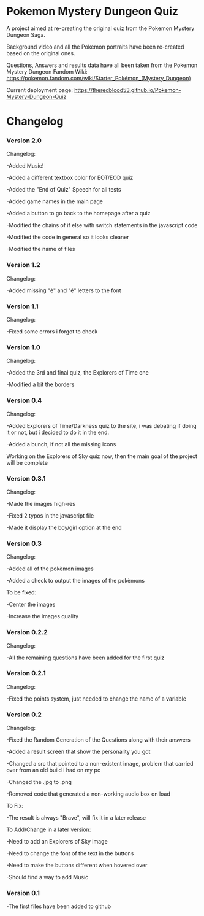 
# Pokemon Mystery Dungeon Quiz

A project aimed at re-creating the original quiz from the Pokemon Mystery Dungeon Saga.

Background video and all the Pokemon portraits have been re-created based on the original ones.

Questions, Answers and results data have all been taken from the Pokemon Mystery Dungeon Fandom Wiki: https://pokemon.fandom.com/wiki/Starter_Pokémon_(Mystery_Dungeon)

Current deployment page: https://theredblood53.github.io/Pokemon-Mystery-Dungeon-Quiz

# Changelog

### Version 2.0
Changelog:

-Added Music!

-Added a different textbox color for EOT/EOD quiz

-Added the "End of Quiz" Speech for all tests

-Added game names in the main page

-Added a button to go back to the homepage after a quiz

-Modified the chains of if else with switch statements in the javascript code

-Modified the code in general so it looks cleaner

-Modified the name of files

### Version 1.2
Changelog:

-Added missing "è" and "é" letters to the font

### Version 1.1
Changelog:

-Fixed some errors i forgot to check

### Version 1.0
Changelog:

-Added the 3rd and final quiz, the Explorers of Time one

-Modified a bit the borders

### Version 0.4
Changelog:

-Added Explorers of Time/Darkness quiz to the site, i was debating if doing it or not, but i decided to do it in the end.

-Added a bunch, if not all the missing icons

Working on the Explorers of Sky quiz now, then the main goal of the project will be complete

### Version 0.3.1
Changelog:

-Made the images high-res

-Fixed 2 typos in the javascript file

-Made it display the boy/girl option at the end

### Version 0.3
Changelog:

-Added all of the pokèmon images

-Added a check to output the images of the pokèmons

To be fixed:

-Center the images

-Increase the images quality

### Version 0.2.2
Changelog:

-All the remaining questions have been added for the first quiz

### Version 0.2.1
Changelog:

-Fixed the points system, just needed to change the name of a variable

### Version 0.2
Changelog:

-Fixed the Random Generation of the Questions along with their answers

-Added a result screen that show the personality you got

-Changed a src that pointed to a non-existent image, problem that carried over from an old build i had on my pc

-Changed the .jpg to .png

-Removed code that generated a non-working audio box on load


To Fix:

-The result is always "Brave", will fix it in a later release

To Add/Change in a later version:

-Need to add an Explorers of Sky image

-Need to change the font of the text in the buttons

-Need to make the buttons different when hovered over

-Should find a way to add Music

### Version 0.1
-The first files have been added to github
